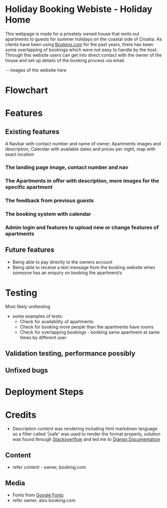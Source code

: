 # Holiday Booking Webiste - Holiday Home

This webpage is made for a privately owned house that rents out apartments to guests for summer holidays on the coastal side of Croatia. As clients have been using [Booking.com](https://www.booking.com/) for the past years, there has been some overlapping of bookings which were not easy to handle by the host. Through this website users can get into direct contact with the owner of the house and set up details of the booking process via email.

-- images of the website here

# Flowchart

# Features

## Existing features

A Navbar with contact number and name of owner, Apartments images and description, Calendar with available dates and prices per night, map with exact location
### The landing page image, contact number and nav

### The Apartments in offer with description, more images for the specific apartment

### The feedback from previous guests

### The booking system with calendar

### Admin login and features to upload new or change features of apartments

## Future features

* Being able to pay directly to the owners account
* Being able to receive a text message from the booking website when someone has an enquiry on booking the apartment/s


# Testing 

Most likely unittesting

- some examples of tests:
    - Check for availability of apartments
    - Check for booking more people than the apartments have rooms
    - Check for overlapping bookings - booking same apartment at same times by different user

## Validation testing, performance possibly

## Unfixed bugs


# Deployment Steps

# Credits

- Description content was rendering including html markdown language so a filter called '|safe' was used to render the format properly, solution was found through [Stackoverflow](www.stackoverflow.com) and led me to [Django Documentation](https://docs.djangoproject.com/en/dev/ref/templates/builtins/?from=olddocs#safe)
## Content

- refer content - owner, booking.com

## Media

- Fonts from [Google Fonts](https://fonts.google.com/)
- refer owner, also booking.com


